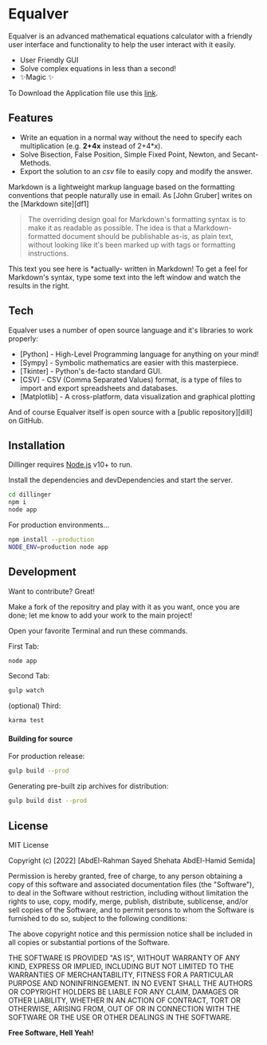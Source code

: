 # Equalver

Equalver is an advanced mathematical equations calculator with a friendly user interface 
and functionality to help the user interact with it easily.

- User Friendly GUI
- Solve complex equations in less than a second!
- ✨Magic ✨

To Download the Application file use this [link](https://drive.google.com/file/d/1DTTqz2lnBarjfwJPsjxdRrSlh4xBJG2Y/view?usp=sharing).

## Features

- Write an equation in a normal way without the need to specify each multiplication (e.g. **2+4x** instead of 2+4*x).
- Solve Bisection, False Position, Simple Fixed Point, Newton, and Secant-Methods. 
- Export the solution to an _csv_ file to easily copy and modify the answer.

Markdown is a lightweight markup language based on the formatting conventions
that people naturally use in email.
As [John Gruber] writes on the [Markdown site][df1]

> The overriding design goal for Markdown's
> formatting syntax is to make it as readable
> as possible. The idea is that a
> Markdown-formatted document should be
> publishable as-is, as plain text, without
> looking like it's been marked up with tags
> or formatting instructions.

This text you see here is *actually- written in Markdown! To get a feel
for Markdown's syntax, type some text into the left window and
watch the results in the right.

## Tech

Equalver uses a number of open source language and it's libraries to work properly:

- [Python] - High-Level Programming language for anything on your mind!
- [Sympy] - Symbolic mathematics are easier with this masterpiece.
- [Tkinter] - Python's de-facto standard GUI.
- [CSV] - CSV (Comma Separated Values) format, is a type of files to import and export spreadsheets and databases.
- [Matplotlib] - A cross-platform, data visualization and graphical plotting

And of course Equalver itself is open source with a [public repository][dill] on GitHub.

## Installation

Dillinger requires [Node.js](https://nodejs.org/) v10+ to run.

Install the dependencies and devDependencies and start the server.

```sh
cd dillinger
npm i
node app
```

For production environments...

```sh
npm install --production
NODE_ENV=production node app
```



## Development

Want to contribute? Great!

Make a fork of the repositry and play with it 
as you want, once you are done; let me know to add your work 
to the main project!

Open your favorite Terminal and run these commands.

First Tab:

```sh
node app
```

Second Tab:

```sh
gulp watch
```

(optional) Third:

```sh
karma test
```

#### Building for source

For production release:

```sh
gulp build --prod
```

Generating pre-built zip archives for distribution:

```sh
gulp build dist --prod
```



## License

MIT License

Copyright (c) [2022] [AbdEl-Rahman Sayed Shehata AbdEl-Hamid Semida]

Permission is hereby granted, free of charge, to any person obtaining a copy
of this software and associated documentation files (the "Software"), to deal
in the Software without restriction, including without limitation the rights
to use, copy, modify, merge, publish, distribute, sublicense, and/or sell
copies of the Software, and to permit persons to whom the Software is
furnished to do so, subject to the following conditions:

The above copyright notice and this permission notice shall be included in all
copies or substantial portions of the Software.

THE SOFTWARE IS PROVIDED "AS IS", WITHOUT WARRANTY OF ANY KIND, EXPRESS OR
IMPLIED, INCLUDING BUT NOT LIMITED TO THE WARRANTIES OF MERCHANTABILITY,
FITNESS FOR A PARTICULAR PURPOSE AND NONINFRINGEMENT. IN NO EVENT SHALL THE
AUTHORS OR COPYRIGHT HOLDERS BE LIABLE FOR ANY CLAIM, DAMAGES OR OTHER
LIABILITY, WHETHER IN AN ACTION OF CONTRACT, TORT OR OTHERWISE, ARISING FROM,
OUT OF OR IN CONNECTION WITH THE SOFTWARE OR THE USE OR OTHER DEALINGS IN THE
SOFTWARE.

**Free Software, Hell Yeah!**



